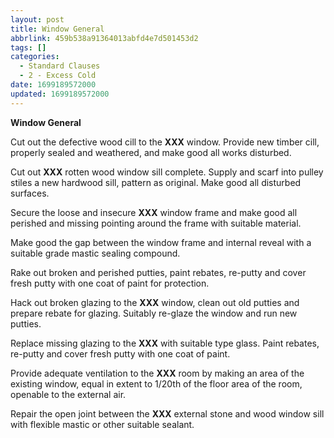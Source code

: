 ```yaml
---
layout: post
title: Window General
abbrlink: 459b538a91364013abfd4e7d501453d2
tags: []
categories:
  - Standard Clauses
  - 2 - Excess Cold
date: 1699189572000
updated: 1699189572000
---
```


**Window General**

Cut out the defective wood cill to the **XXX** window. Provide new timber cill, properly sealed and weathered, and make good all works disturbed.

Cut out **XXX** rotten wood window sill complete. Supply and scarf into pulley stiles a new hardwood sill, pattern as original. Make good all disturbed surfaces.

Secure the loose and insecure **XXX** window frame and make good all perished and missing pointing around the frame with suitable material.

Make good the gap between the window frame and internal reveal with a suitable grade mastic sealing compound.

Rake out broken and perished putties, paint rebates, re-putty and cover fresh putty with one coat of paint for protection.

Hack out broken glazing to the **XXX** window, clean out old putties and prepare rebate for glazing. Suitably re-glaze the window and run new putties.

Replace missing glazing to the **XXX** with suitable type glass. Paint rebates, re-putty and cover fresh putty with one coat of paint.

Provide adequate ventilation to the **XXX** room by making an area of the existing window, equal in extent to 1/20th of the floor area of the room, openable to the external air.

Repair the open joint between the **XXX** external stone and wood window sill with flexible mastic or other suitable sealant.
